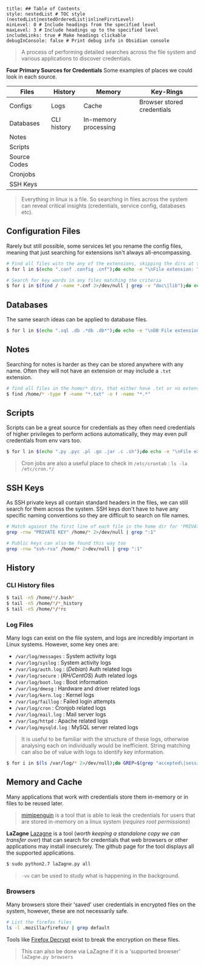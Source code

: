 ```table-of-contents
title: ## Table of Contents
style: nestedList # TOC style (nestedList|nestedOrderedList|inlineFirstLevel)
minLevel: 0 # Include headings from the specified level
maxLevel: 3 # Include headings up to the specified level
includeLinks: true # Make headings clickable
debugInConsole: false # Print debug info in Obsidian console
```

> A process of performing detailed searches across the file system and various applications to discover credentials.

**Four Primary Sources for Credentials**
Some examples of places we could look in each source.

| **Files**    | **History** | **Memory**           | **Key-Rings**              |
| ------------ | ----------- | -------------------- | -------------------------- |
| Configs      | Logs        | Cache                | Browser stored credentials |
| Databases    | CLI history | In-memory processing |                            |
| Notes        |             |                      |                            |
| Scripts      |             |                      |                            |
| Source Codes |             |                      |                            |
| Cronjobs     |             |                      |                            |
| SSH Keys     |             |                      |                            |
> Everything in linux is a file. So searching in files across the system can reveal critical insights (credentials, service config, databases etc).

## Configuration Files
Rarely but still possible, some services let you rename the config files, meaning that just searching for extensions isn't always all-encompassing.
```bash
# Find all files witn the any of the extensions, skipping the dirs at the end
$ for l in $(echo ".conf .config .cnf");do echo -e "\nFile extension: " $l; find / -name *$l 2>/dev/null | grep -v "lib\|fonts\|share\|core" ;done

# Search for key words in any files matching the criteria
$ for i in $(find / -name *.cnf 2>/dev/null | grep -v "doc\|lib");do echo -e "\nFile: " $i; grep "user\|password\|pass" $i 2>/dev/null | grep -v "\#";done
```

## Databases
The same search ideas can be applied to database files.
```bash
$ for l in $(echo ".sql .db .*db .db*");do echo -e "\nDB File extension: " $l; find / -name *$l 2>/dev/null | grep -v "doc\|lib\|headers\|share\|man";done
```

## Notes
Searching for notes is harder as they can be stored anywhere with any name. Often they will not have an extension or may include a `.txt` extension.
```bash
# find all files in the home/* dirs, that either have .txt or no extension (== '*.txt' or != '*.*')
$ find /home/* -type f -name "*.txt" -o ! -name "*.*"
```

## Scripts
Scripts can be a great source for credentials as they often need credentials of higher privileges to perform actions automatically, they may even pull credentials from env vars too.
```bash
$ for l in $(echo ".py .pyc .pl .go .jar .c .sh");do echo -e "\nFile extension: " $l; find / -name *$l 2>/dev/null | grep -v "doc\|lib\|headers\|share";done
```

> Cron jobs are also a useful place to check in `/etc/crontab` : `ls -la /etc/cron.*/`

## SSH Keys
As SSH private keys all contain standard headers in the files, we can still search for them across the system. SSH keys don't have to have any specific naming conventions so they are difficult to search on file names.
```bash
# Match against the first line of each file in the home dir for 'PRIVATE KEY'
grep -rnw "PRIVATE KEY" /home/* 2>/dev/null | grep ":1"

# Public keys can also be found this way too
grep -rnw "ssh-rsa" /home/* 2>dev/null | grep ":1"
```

## History
### CLI History files
```bash
$ tail -n5 /home/*/.bash*
$ tail -n5 /home/*/*_history
$ tail -n5 /home/*/*rc
```

### Log Files
Many logs can exist on the file system, and logs are incredibly important in Linux systems. However, some key ones are:
- `/var/log/messages` : System activity logs
- `/var/log/syslog` : System activity logs
- `/var/log/auth.log` : (*Debian*) Auth related logs
- `/var/log/secure` : (*RH/CentOS*) Auth related logs
- `/var/log/boot.log` : Boot information
- `/var/log/dmesg` : Hardware and driver related logs
- `/var/log/kern.log` : Kernel logs
- `/var/log/faillog` : Failed login attempts
- `/var/log/cron` : Cronjob related logs
- `/var/log/mail.log` : Mail server logs
- `/var/log/httpd` : Apache related logs
- `/var/log/mysqld.log` : MySQL server related logs
> It is useful to be familiar with the structure of these logs, otherwise analysing each on individually would be inefficient. String matching can also be of value with logs to identify key information.

```bash
$ for i in $(ls /var/log/* 2>/dev/null);do GREP=$(grep "accepted\|session opened\|session closed\|failure\|failed\|ssh\|password changed\|new user\|delete user\|sudo\|COMMAND\=\|logs" $i 2>/dev/null); if [[ $GREP ]];then echo -e "\n#### Log file: " $i; grep "accepted\|session opened\|session closed\|failure\|failed\|ssh\|password changed\|new user\|delete user\|sudo\|COMMAND\=\|logs" $i 2>/dev/null;fi;done
```

## Memory and Cache
Many applications that work with credentials store them in-memory or in files to be reused later.
> [mimipenguin](https://github.com/huntergregal/mimipenguin) is a tool that is able to leak the credentials for users that are stored in-memory on a linux system (*requires root permissions*)

**LaZagne**
[Lazagne](https://github.com/AlessandroZ/LaZagne) is a tool (*worth keeping a standalone copy we can transfer over*) that can search for credentials that web browsers or other applications may install insecurely. The github page for the tool displays all the supported applications.

```bash
$ sudo python2.7 laZagne.py all
```
> `-vv` can be used to study what is happening in the background.

### Browsers
Many browsers store their 'saved' user credentials in encrypted files on the system, however, these are not necessarily safe.
```bash
# List the firefox files
ls -l .mozilla/firefox/ | grep default
```

Tools like [Firefox Decrypt](https://github.com/unode/firefox_decrypt) exist to break the encryption on these files. 
> This can also be done via LaZagne if it is a 'supported browser'
> `laZagne.py browsers`

